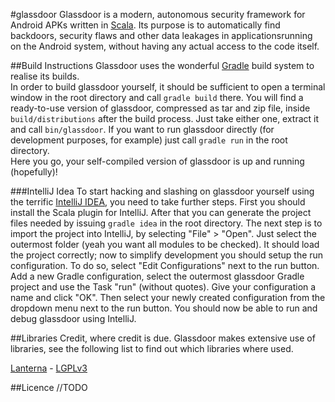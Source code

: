 #glassdoor
Glassdoor is a modern, autonomous security framework for Android APKs written in [Scala](http://scala-lang.org/).
Its purpose is to automatically find backdoors, security flaws and other data leakages in applicationsrunning on the Android system, without having any actual access to the code itself.

##Build Instructions
Glassdoor uses the wonderful [Gradle](https://gradle.org/) build system to realise its builds.  
In order to build glassdoor yourself, it should be sufficient to open a terminal window in the root directory and call `gradle build` there. You will find a ready-to-use version of glassdoor, compressed as tar and zip file, inside `build/distributions` after the build process. Just take either one, extract it and call `bin/glassdoor`. If you want to run glassdoor directly (for development purposes, for example) just call `gradle run` in the root directory.  
Here you go, your self-compiled version of glassdoor is up and running (hopefully)!

###IntelliJ Idea
To start hacking and slashing on glassdoor yourself using the terrific [IntelliJ IDEA](https://www.jetbrains.com/idea/), you need to take further steps. First you should install the Scala plugin for IntelliJ. After that you can generate the project files needed by issuing `gradle idea` in the root directory.
The next step is to import the project into IntelliJ, by selecting "File" > "Open". Just select the outermost folder (yeah you want all modules to be checked).
It should load the project correctly; now to simplify development you should setup the run configuration. To do so, select "Edit Configurations" next to the run button.
Add a new Gradle configuration, select the outermost glassdoor Gradle project and use the Task "run" (without quotes). Give your configuration a name and click "OK".
Then select your newly created configuration from the dropdown menu next to the run button. You should now be able to run and debug glassdoor using IntelliJ.

##Libraries
Credit, where credit is due. Glassdoor makes extensive use of libraries, see the following list to find out which libraries where used.

[Lanterna](https://github.com/mabe02/lanterna) - [LGPLv3](https://www.gnu.org/copyleft/lesser.html)

##Licence
//TODO